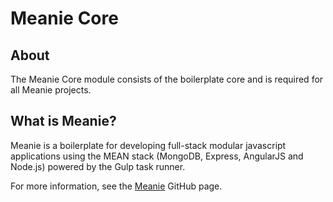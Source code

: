 # Meanie Core

## About
The Meanie Core module consists of the boilerplate core and is required for all Meanie projects.

## What is Meanie?
Meanie is a boilerplate for developing full-stack modular javascript applications using the MEAN stack (MongoDB, Express, AngularJS and Node.js) powered by the Gulp task runner.

For more information, see the [Meanie](https://github.com/meanie/meanie) GitHub page.

